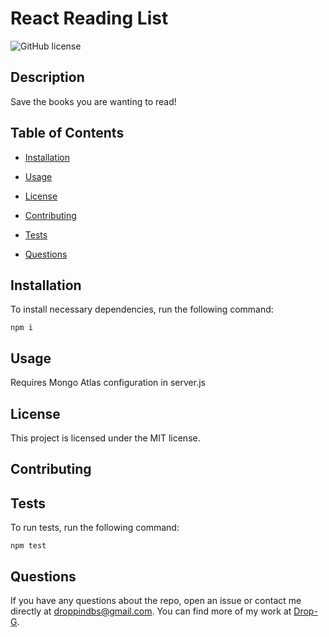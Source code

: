 # React Reading List
![GitHub license](https://img.shields.io/badge/license-MIT-blue.svg)

## Description

Save the books you are wanting to read!

## Table of Contents 

* [Installation](#installation)

* [Usage](#usage)

* [License](#license)

* [Contributing](#contributing)

* [Tests](#tests)

* [Questions](#questions)

## Installation

To install necessary dependencies, run the following command:

```
npm i
```

## Usage

Requires Mongo Atlas configuration in server.js

## License

This project is licensed under the MIT license.
  
## Contributing



## Tests

To run tests, run the following command:

```
npm test
```

## Questions

If you have any questions about the repo, open an issue or contact me directly at droppindbs@gmail.com. You can find more of my work at [Drop-G](https://github.com/Drop-G/).

